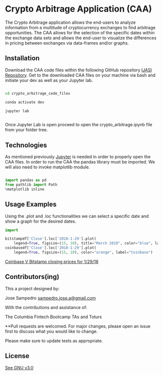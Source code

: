 
#  Crypto Arbitrage Application (CAA)

The Crypto Arbitrage application allows the end-users to analyze information from a multitude of cryptocurrency exchanges to find arbitrage opportunities. The CAA allows for the selection of the specific dates within the exchange data sets and allows the end-user to visualize the differences in pricing between exchanges via data-frames and/or graphs. 

## Installation

Download the CAA code files within the following GitHub repository [IJASI Repository](https://github.com/IJASI/Challenge-3/tree/491335d4123fae396530363cb79be7070e049796). Get to the downloaded CAA files on your machine via bash and initiate your dev as well as your Jupyter lab. 


```bash

cd crypto_arbitrage_code_files

conda activate dev

jupyter lab
 
```

Once Jupyter Lab is open proceed to open the crypto_arbitrage.ipynb file from your folder tree. 


## Technologies

As mentioned previously [Jupyter](https://jupyter.org/) is needed in order to properly open the CAA files. In order to run the CAA the pandas library must be imported. We will also need to invoke matplotlib module. 

```python

import pandas as pd
from pathlib import Path
%matplotlib inline

```
## Usage Examples 

Using the .plot and .loc functionalities we can select a specific date and show a graph for the desired dates. 
```python
import 

bitstampdf['Close'].loc['2018-1-29'].plot(
    legend=True, figsize=(15, 10), title="March 2018", color="blue", label="Bitstamp")
coinbasedf['Close'].loc['2018-1-29'].plot(
    legend=True, figsize=(15, 10), color="orange", label="Coinbase")
```

[Coinbase V Bitstamp closing prices for 1/29/18](images/Bitstamp_v_Coinbase_early.png)


## Contributors(ing)
This a project designed by:

Jose Sampedro
sampedro.jose.a@gmail.com

With the contributions and assistance of:

The Columbia Fintech Bootcamp TAs and Toturs

**Pull requests are welcomed. For major changes, please open an issue first to discuss what you would like to change.

Please make sure to update tests as appropriate.

## License

[See GNU v3.0](https://github.com/IJASI/Challenge-3/blob/491335d4123fae396530363cb79be7070e049796/LICENSE)

